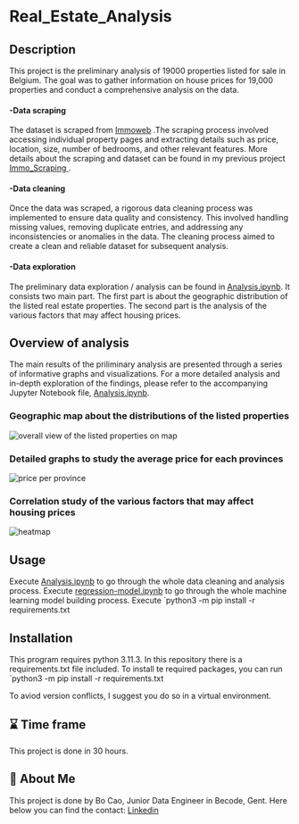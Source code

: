 
# Real_Estate_Analysis

## Description
This project is the preliminary analysis of 19000 properties listed for sale in Belgium. The goal was to gather information on house prices for 19,000 properties and conduct a comprehensive analysis on the data.

#### -Data scraping
The dataset is scraped from
<a href = 'https://www.immoweb.be/en'> Immoweb</a> .The scraping process involved accessing individual property pages and extracting details such as price, location, size, number of bedrooms, and other relevant features. More details about the scraping and dataset can be found in my previous project <a href = 'https://github.com/Spike815/Immo_Scraping'> Immo_Scraping </a>.

#### -Data cleaning
Once the data was scraped, a rigorous data cleaning process was implemented to ensure data quality and consistency. This involved handling missing values, removing duplicate entries, and addressing any inconsistencies or anomalies in the data. The cleaning process aimed to create a clean and reliable dataset for subsequent analysis.

#### -Data exploration
The preliminary data exploration / analysis can be found in [Analysis.ipynb](/data-exploration/Analysis.ipynb). It consists two main part. The first part is about the geographic distribution of the listed real estate properties. The second part is the analysis of the various factors that may affect housing prices.

## Overview of analysis
The main results of the priliminary analysis are presented through a series of informative graphs and visualizations.
For a more detailed analysis and in-depth exploration of the findings, please refer to the accompanying Jupyter Notebook file, [Analysis.ipynb](/data-exploration/Analysis.ipynb).
### Geographic map about the distributions of the listed properties
![overall view of the listed properties on map](https://github.com/Spike815/Real_Estate_Analysis/assets/97194496/490ae895-0859-4ac5-977c-6044461104b3)
### Detailed graphs to study the average price for each provinces
![price per province](https://github.com/Spike815/Real_Estate_Analysis/assets/97194496/7d97dfe3-4f02-4f41-84fa-26fca5488bab)
### Correlation study of the various factors that may affect housing prices
![heatmap](https://github.com/Spike815/Real_Estate_Analysis/assets/97194496/f574b4b0-501c-4f0b-be66-9abf5483907d)


## Usage
Execute [Analysis.ipynb](/data-exploration/Analysis.ipynb) to go through the whole data cleaning and analysis process.
Execute [regression-model.ipynb](/model-building/regression-model.ipynb) to go through the whole machine learning model building process.
Execute `python3 -m pip install -r requirements.txt

## Installation
This program requires python 3.11.3. 
In this repository there is a requirements.txt file included. To install te required packages, you can run `python3 -m pip install -r requirements.txt

To aviod version conflicts, I suggest you do so in a virtual environment.
    
## ⌛ Time frame
This project is done in 30 hours. 

## 🚀 About Me
This project is done by Bo Cao, Junior Data Engineer in Becode, Gent. Here below you can find the contact:
<a href = 'https://www.linkedin.com/in/bo-cao-313ab244'> Linkedin </a>

